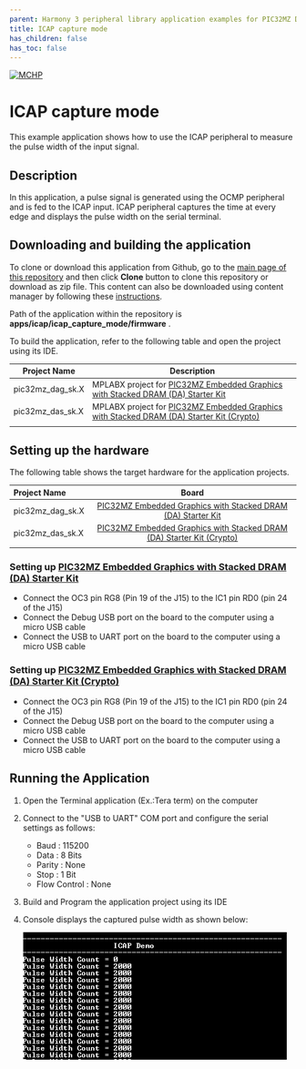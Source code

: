 ```yaml
---
parent: Harmony 3 peripheral library application examples for PIC32MZ DA family
title: ICAP capture mode 
has_children: false
has_toc: false
---
```


[![MCHP](https://www.microchip.com/ResourcePackages/Microchip/assets/dist/images/logo.png)](https://www.microchip.com)

# ICAP capture mode

This example application shows how to use the ICAP peripheral to measure the pulse width of the input signal.

## Description

In this application, a pulse signal is generated using the OCMP peripheral and is fed to the ICAP input. ICAP peripheral captures the time at every edge and displays the pulse width on the serial terminal.

## Downloading and building the application

To clone or download this application from Github, go to the [main page of this repository](https://github.com/Microchip-MPLAB-Harmony/csp_apps_pic32mz_da) and then click **Clone** button to clone this repository or download as zip file.
This content can also be downloaded using content manager by following these [instructions](https://github.com/Microchip-MPLAB-Harmony/contentmanager/wiki).

Path of the application within the repository is **apps/icap/icap_capture_mode/firmware** .

To build the application, refer to the following table and open the project using its IDE.

| Project Name      | Description                                    |
| ----------------- | ---------------------------------------------- |
| pic32mz_dag_sk.X | MPLABX project for [PIC32MZ Embedded Graphics with Stacked DRAM (DA) Starter Kit](https://www.microchip.com/DevelopmentTools/ProductDetails/PartNO/DM320010)     |
| pic32mz_das_sk.X | MPLABX project for [PIC32MZ Embedded Graphics with Stacked DRAM (DA) Starter Kit (Crypto)](https://www.microchip.com/DevelopmentTools/ProductDetails/DM320010-C) |
|||

## Setting up the hardware

The following table shows the target hardware for the application projects.

| Project Name| Board|
|:---------|:---------:|
| pic32mz_dag_sk.X | [PIC32MZ Embedded Graphics with Stacked DRAM (DA) Starter Kit](https://www.microchip.com/DevelopmentTools/ProductDetails/PartNO/DM320010)     |
| pic32mz_das_sk.X | [PIC32MZ Embedded Graphics with Stacked DRAM (DA) Starter Kit (Crypto)](https://www.microchip.com/DevelopmentTools/ProductDetails/DM320010-C) |
|||

### Setting up [PIC32MZ Embedded Graphics with Stacked DRAM (DA) Starter Kit](https://www.microchip.com/DevelopmentTools/ProductDetails/PartNO/DM320010)

- Connect the OC3 pin RG8 (Pin 19 of the J15) to the IC1 pin RD0 (pin 24 of the J15)
- Connect the Debug USB port on the board to the computer using a micro USB cable
- Connect the USB to UART port on the board to the computer using a micro USB cable

### Setting up [PIC32MZ Embedded Graphics with Stacked DRAM (DA) Starter Kit (Crypto)](https://www.microchip.com/DevelopmentTools/ProductDetails/DM320010-C)

- Connect the OC3 pin RG8 (Pin 19 of the J15) to the IC1 pin RD0 (pin 24 of the J15)
- Connect the Debug USB port on the board to the computer using a micro USB cable
- Connect the USB to UART port on the board to the computer using a micro USB cable

## Running the Application

1. Open the Terminal application (Ex.:Tera term) on the computer
2. Connect to the "USB to UART" COM port and configure the serial settings as follows:
    - Baud : 115200
    - Data : 8 Bits
    - Parity : None
    - Stop : 1 Bit
    - Flow Control : None
3. Build and Program the application project using its IDE
4. Console displays the captured pulse width as shown below:

    ![output](images/output_icap_capture_mode.png)